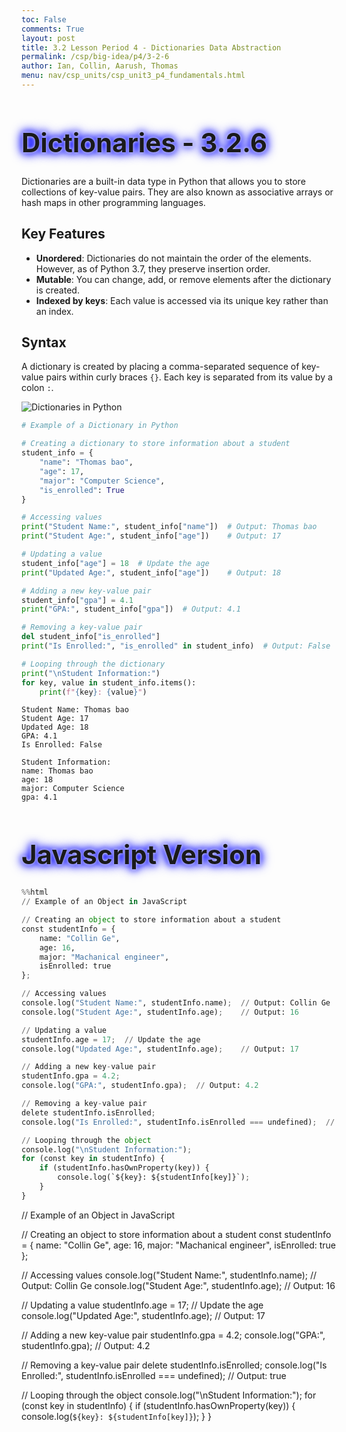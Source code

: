 ```yaml
---
toc: False
comments: True
layout: post
title: 3.2 Lesson Period 4 - Dictionaries Data Abstraction
permalink: /csp/big-idea/p4/3-2-6
author: Ian, Collin, Aarush, Thomas
menu: nav/csp_units/csp_unit3_p4_fundamentals.html
---
```


<style>
  h1 {
    animation: glow 1s ease-in-out infinite alternate;
    font-size: 3em; /* Increased font size */
  }
</style>

<h1>
  Dictionaries - 3.2.6
</h1>

<style>
@keyframes glow {
  from {
    text-shadow: 0 0 5px #fff, 0 0 10px #00f, 0 0 15px #00f, 0 0 20px #00f; /* Changed color to blue (#00f) */
  }
  to {
    text-shadow: 0 0 20px #00f, 0 0 30px #00f, 0 0 40px #00f, 0 0 50px #00f; /* Changed color to blue (#00f) */
  }
}
</style>

Dictionaries are a built-in data type in Python that allows you to store collections of key-value pairs. They are also known as associative arrays or hash maps in other programming languages.

## Key Features

- **Unordered**: Dictionaries do not maintain the order of the elements. However, as of Python 3.7, they preserve insertion order.
- **Mutable**: You can change, add, or remove elements after the dictionary is created.
- **Indexed by keys**: Each value is accessed via its unique key rather than an index.

## Syntax

A dictionary is created by placing a comma-separated sequence of key-value pairs within curly braces `{}`. Each key is separated from its value by a colon `:`.

![Dictionaries in Python](https://pynative.com/wp-content/uploads/2021/02/dictionaries-in-python.jpg)



```python
# Example of a Dictionary in Python

# Creating a dictionary to store information about a student
student_info = {
    "name": "Thomas bao",
    "age": 17,
    "major": "Computer Science",
    "is_enrolled": True
}

# Accessing values
print("Student Name:", student_info["name"])  # Output: Thomas bao
print("Student Age:", student_info["age"])    # Output: 17

# Updating a value
student_info["age"] = 18  # Update the age
print("Updated Age:", student_info["age"])    # Output: 18

# Adding a new key-value pair
student_info["gpa"] = 4.1
print("GPA:", student_info["gpa"])  # Output: 4.1

# Removing a key-value pair
del student_info["is_enrolled"]
print("Is Enrolled:", "is_enrolled" in student_info)  # Output: False

# Looping through the dictionary
print("\nStudent Information:")
for key, value in student_info.items():
    print(f"{key}: {value}")
```

    Student Name: Thomas bao
    Student Age: 17
    Updated Age: 18
    GPA: 4.1
    Is Enrolled: False
    
    Student Information:
    name: Thomas bao
    age: 18
    major: Computer Science
    gpa: 4.1


# Javascript Version


```python
%%html
// Example of an Object in JavaScript

// Creating an object to store information about a student
const studentInfo = {
    name: "Collin Ge",
    age: 16,
    major: "Machanical engineer",
    isEnrolled: true
};

// Accessing values
console.log("Student Name:", studentInfo.name);  // Output: Collin Ge
console.log("Student Age:", studentInfo.age);    // Output: 16

// Updating a value
studentInfo.age = 17;  // Update the age
console.log("Updated Age:", studentInfo.age);    // Output: 17

// Adding a new key-value pair
studentInfo.gpa = 4.2;
console.log("GPA:", studentInfo.gpa);  // Output: 4.2

// Removing a key-value pair
delete studentInfo.isEnrolled;
console.log("Is Enrolled:", studentInfo.isEnrolled === undefined);  // Output: true

// Looping through the object
console.log("\nStudent Information:");
for (const key in studentInfo) {
    if (studentInfo.hasOwnProperty(key)) {
        console.log(`${key}: ${studentInfo[key]}`);
    }
}

```


// Example of an Object in JavaScript

// Creating an object to store information about a student
const studentInfo = {
    name: "Collin Ge",
    age: 16,
    major: "Machanical engineer",
    isEnrolled: true
};

// Accessing values
console.log("Student Name:", studentInfo.name);  // Output: Collin Ge
console.log("Student Age:", studentInfo.age);    // Output: 16

// Updating a value
studentInfo.age = 17;  // Update the age
console.log("Updated Age:", studentInfo.age);    // Output: 17

// Adding a new key-value pair
studentInfo.gpa = 4.2;
console.log("GPA:", studentInfo.gpa);  // Output: 4.2

// Removing a key-value pair
delete studentInfo.isEnrolled;
console.log("Is Enrolled:", studentInfo.isEnrolled === undefined);  // Output: true

// Looping through the object
console.log("\nStudent Information:");
for (const key in studentInfo) {
    if (studentInfo.hasOwnProperty(key)) {
        console.log(`${key}: ${studentInfo[key]}`);
    }
}




```python

```
